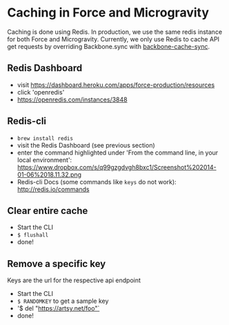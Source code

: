 # Caching in Force and Microgravity

Caching is done using Redis. In production, we use the same redis instance for both Force and Microgravity. Currently, we only use Redis to cache API get
requests by overriding Backbone.sync with
[backbone-cache-sync](https://github.com/artsy/backbone-cache-sync).

## Redis Dashboard

- visit https://dashboard.heroku.com/apps/force-production/resources
- click 'openredis'
- https://openredis.com/instances/3848

## Redis-cli
- `brew install redis`
- visit the Redis Dashboard (see previous section)
- enter the command highlighted under 'From the command line, in your local environment': https://www.dropbox.com/s/q99gzgdvgh8bxc1/Screenshot%202014-01-06%2018.11.32.png
- Redis-cli Docs (some commands like `keys` do not work): http://redis.io/commands

## Clear entire cache

- Start the CLI
- `$ flushall`
- done!

## Remove a specific key

Keys are the url for the respective api endpoint

- Start the CLI
- `$ RANDOMKEY` to get a sample key
- '$ del "https://artsy.net/foo"`
- done!
